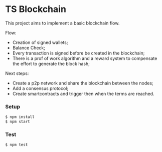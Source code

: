 # TS Blockchain

This project aims to implement a basic blockchain flow.


Flow:

- Creation of signed wallets;
- Balance Check;
- Every transaction is signed before be created in the blockchain;
- There is a prof of work algorithm and a reward system to compensate the effort to generate the block hash;

Next steps:

- Create a p2p network and share the blockchain between the nodes;
- Add a consensus protocol;
- Create smartcontracts and trigger then when the terms are reached.

### Setup

```sh
$ npm install
$ npm start
```

### Test

```sh
$ npm test
```